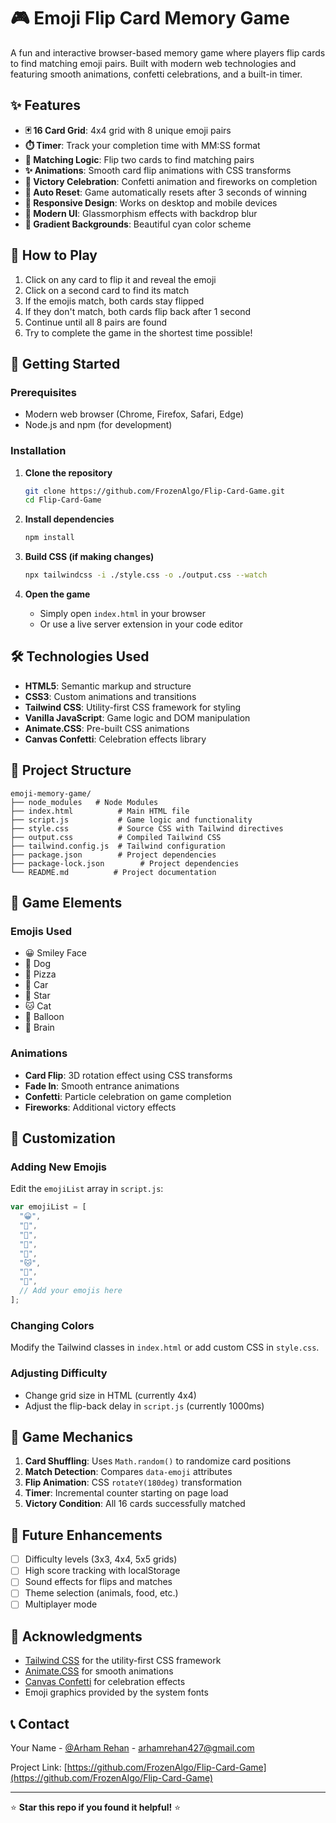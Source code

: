# 🎮 Emoji Flip Card Memory Game

A fun and interactive browser-based memory game where players flip cards to find matching emoji pairs. Built with modern web technologies and featuring smooth animations, confetti celebrations, and a built-in timer.

## ✨ Features

- **🃏 16 Card Grid**: 4x4 grid with 8 unique emoji pairs
- **⏱️ Timer**: Track your completion time with MM:SS format
- **🎯 Matching Logic**: Flip two cards to find matching pairs
- **✨ Animations**: Smooth card flip animations with CSS transforms
- **🎉 Victory Celebration**: Confetti animation and fireworks on completion
- **🔄 Auto Reset**: Game automatically resets after 3 seconds of winning
- **📱 Responsive Design**: Works on desktop and mobile devices
- **🎨 Modern UI**: Glassmorphism effects with backdrop blur
- **🌊 Gradient Backgrounds**: Beautiful cyan color scheme

## 🎯 How to Play

1. Click on any card to flip it and reveal the emoji
2. Click on a second card to find its match
3. If the emojis match, both cards stay flipped
4. If they don't match, both cards flip back after 1 second
5. Continue until all 8 pairs are found
6. Try to complete the game in the shortest time possible!

## 🚀 Getting Started

### Prerequisites

- Modern web browser (Chrome, Firefox, Safari, Edge)
- Node.js and npm (for development)

### Installation

1. **Clone the repository**

   ```bash
   git clone https://github.com/FrozenAlgo/Flip-Card-Game.git
   cd Flip-Card-Game
   ```

2. **Install dependencies**

   ```bash
   npm install
   ```

3. **Build CSS (if making changes)**

   ```bash
   npx tailwindcss -i ./style.css -o ./output.css --watch
   ```

4. **Open the game**
   - Simply open `index.html` in your browser
   - Or use a live server extension in your code editor

## 🛠️ Technologies Used

- **HTML5**: Semantic markup and structure
- **CSS3**: Custom animations and transitions
- **Tailwind CSS**: Utility-first CSS framework for styling
- **Vanilla JavaScript**: Game logic and DOM manipulation
- **Animate.CSS**: Pre-built CSS animations
- **Canvas Confetti**: Celebration effects library

## 📁 Project Structure

```
emoji-memory-game/
├── node_modules   # Node Modules
├── index.html          # Main HTML file
├── script.js           # Game logic and functionality
├── style.css           # Source CSS with Tailwind directives
├── output.css          # Compiled Tailwind CSS
├── tailwind.config.js  # Tailwind configuration
├── package.json        # Project dependencies
├── package-lock.json        # Project dependencies
└── README.md          # Project documentation
```

## 🎨 Game Elements

### Emojis Used

- 😀 Smiley Face
- 🐶 Dog
- 🍕 Pizza
- 🚗 Car
- 🌟 Star
- 🐱 Cat
- 🎈 Balloon
- 🧠 Brain

### Animations

- **Card Flip**: 3D rotation effect using CSS transforms
- **Fade In**: Smooth entrance animations
- **Confetti**: Particle celebration on game completion
- **Fireworks**: Additional victory effects

## 🔧 Customization

### Adding New Emojis

Edit the `emojiList` array in `script.js`:

```javascript
var emojiList = [
  "😀",
  "🐶",
  "🍕",
  "🚗",
  "🌟",
  "🐱",
  "🎈",
  "🧠",
  // Add your emojis here
];
```

### Changing Colors

Modify the Tailwind classes in `index.html` or add custom CSS in `style.css`.

### Adjusting Difficulty

- Change grid size in HTML (currently 4x4)
- Adjust the flip-back delay in `script.js` (currently 1000ms)

## 🎯 Game Mechanics

1. **Card Shuffling**: Uses `Math.random()` to randomize card positions
2. **Match Detection**: Compares `data-emoji` attributes
3. **Flip Animation**: CSS `rotateY(180deg)` transformation
4. **Timer**: Incremental counter starting on page load
5. **Victory Condition**: All 16 cards successfully matched

## 🌟 Future Enhancements

- [ ] Difficulty levels (3x3, 4x4, 5x5 grids)
- [ ] High score tracking with localStorage
- [ ] Sound effects for flips and matches
- [ ] Theme selection (animals, food, etc.)
- [ ] Multiplayer mode

## 🙏 Acknowledgments

- [Tailwind CSS](https://tailwindcss.com/) for the utility-first CSS framework
- [Animate.CSS](https://animate.style/) for smooth animations
- [Canvas Confetti](https://github.com/catdad/canvas-confetti) for celebration effects
- Emoji graphics provided by the system fonts

## 📞 Contact

Your Name - [@Arham Rehan](https://portfolio-kappa-nine-204xtzt9as.vercel.app/) - arhamrehan427@gmail.com

Project Link: [https://github.com/FrozenAlgo/Flip-Card-Game](https://github.com/FrozenAlgo/Flip-Card-Game)

---

⭐ **Star this repo if you found it helpful!** ⭐
